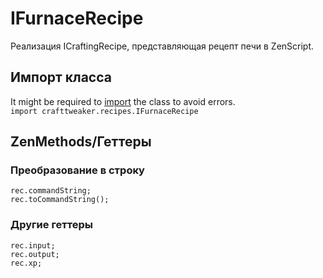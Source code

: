 # IFurnaceRecipe
Реализация ICraftingRecipe, представляющая рецепт печи в ZenScript.


## Импорт класса
It might be required to [import](/AdvancedFunctions/Import/) the class to avoid errors.  
`import crafttweaker.recipes.IFurnaceRecipe`


## ZenMethods/Геттеры
### Преобразование в строку
```zenscript
rec.commandString;
rec.toCommandString();
```

### Другие геттеры
```zenscript
rec.input;
rec.output;
rec.xp;
```